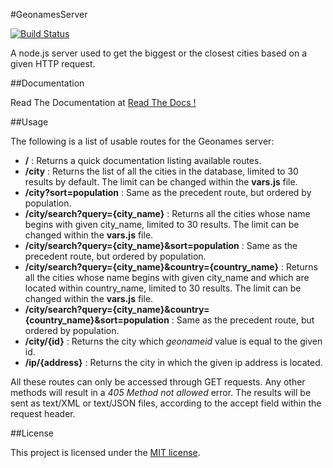 #GeonamesServer

[![Build Status](https://secure.travis-ci.org/alchemy-fr/GeonamesServer.png?branch=master)](https://travis-ci.org/alchemy-fr/GeonamesServer)

A node.js server used to get the biggest or the closest cities based on a given HTTP request.

##Documentation

Read The Documentation at [Read The Docs !](https://geonames-server.readthedocs.org/)


##Usage

The following is a list of usable routes for the Geonames server:

*  **/** : Returns a quick documentation listing available routes.
*  **/city** : Returns the list of all the cities in the database, limited to 30 results by default. The limit can be changed within the **vars.js** file.
*  **/city?sort=population** : Same as the precedent route, but ordered by population.
*  **/city/search?query={city_name}** : Returns all the cities whose name begins with given city_name, limited to 30 results. The limit can be changed within the **vars.js** file.
*  **/city/search?query={city_name}&sort=population** : Same as the precedent route, but ordered by population.
*  **/city/search?query={city_name}&country={country_name}** : Returns all the cities whose name begins with given city_name and which are located within country_name, limited to 30 results. The limit can be changed within the **vars.js** file.
*  **/city/search?query={city_name}&country={country_name}&sort=population** : Same as the precedent route, but ordered by population.
*  **/city/{id}** : Returns the city which *geonameid* value is equal to the given id.
*  **/ip/{address}** : Returns the city in which the given ip address is located.

All these routes can only be accessed through GET requests. Any other methods will result in a *405 Method not allowed* error. The results will be sent as text/XML or text/JSON files, according to the accept field within the request header. 


##License

This project is licensed under the [MIT license](http://opensource.org/licenses/MIT).


